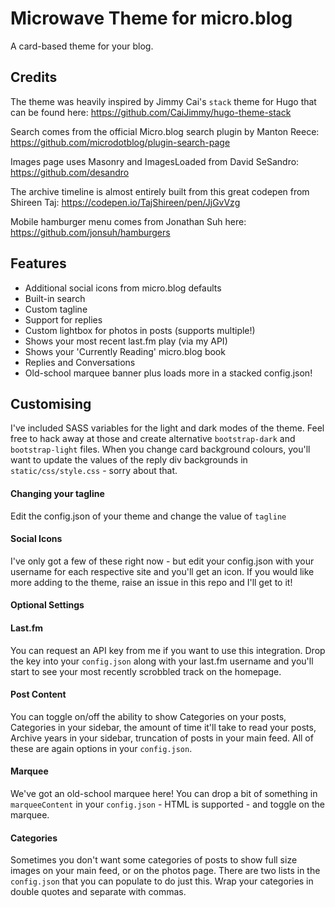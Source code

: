 
# Microwave Theme for micro.blog
A card-based theme for your blog.

## Credits
The theme was heavily inspired by Jimmy Cai's `stack` theme for Hugo that can be found here: https://github.com/CaiJimmy/hugo-theme-stack

Search comes from the official Micro.blog search plugin by Manton Reece: https://github.com/microdotblog/plugin-search-page

Images page uses Masonry and ImagesLoaded from David SeSandro: https://github.com/desandro

The archive timeline is almost entirely built from this great codepen from Shireen Taj: https://codepen.io/TajShireen/pen/JjGvVzg

Mobile hamburger menu comes from Jonathan Suh here: https://github.com/jonsuh/hamburgers

## Features
* Additional social icons from micro.blog defaults
* Built-in search
* Custom tagline
* Support for replies
* Custom lightbox for photos in posts (supports multiple!)
* Shows your most recent last.fm play (via my API)
* Shows your 'Currently Reading' micro.blog book
* Replies and Conversations
* Old-school marquee banner
plus loads more in a stacked config.json!


## Customising
I've included SASS variables for the light and dark modes of the theme. Feel free to hack away at those and create alternative `bootstrap-dark` and `bootstrap-light` files. When you change card background colours, you'll want to update the values of the reply div backgrounds in `static/css/style.css` - sorry about that.

#### Changing your tagline
Edit the config.json of your theme and change the value of `tagline`

#### Social Icons
I've only got a few of these right now - but edit your config.json with your username for each respective site and you'll get an icon. If you would like more adding to the theme, raise an issue in this repo and I'll get to it!

#### Optional Settings

#### Last.fm 
You can request an API key from me if you want to use this integration. Drop the key into your `config.json` along with your last.fm username and you'll start to see your most recently scrobbled track on the homepage.

#### Post Content
You can toggle on/off the ability to show Categories on your posts, Categories in your sidebar, the amount of time it'll take to read your posts, Archive years in your sidebar, truncation of posts in your main feed. All of these are again options in your `config.json`.

#### Marquee
We've got an old-school marquee here! You can drop a bit of something in `marqueeContent` in your `config.json` - HTML is supported - and toggle on the marquee. 

#### Categories
Sometimes you don't want some categories of posts to show full size images on your main feed, or on the photos page. There are two lists in the `config.json` that you can populate to do just this. Wrap your categories in double quotes and separate with commas.